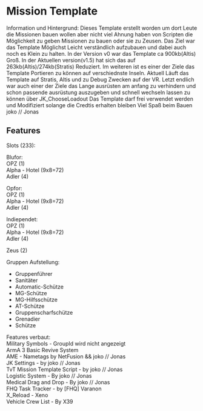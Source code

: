 # Mission Template
Information und Hintergrund:
Dieses Template erstellt worden um dort Leute die Missionen bauen wollen aber nicht viel Ahnung haben von Scripten die Möglichkeit zu geben Missionen zu bauen oder sie zu Zeusen.
Das Ziel war das Template Möglichst Leicht verständlich aufzubauen und dabei auch noch es Klein zu halten.
In der Version v0 war das Template ca 900kb(Altis) Groß. In der Aktuellen version(v1.5) hat sich das auf 263kb(Altis)/274kb(Stratis) Reduziert.
Im weiteren ist es einer der Ziele das Template Portieren zu können auf verschiednste Inseln. Aktuell Läuft das Template auf Stratis, Altis und zu Debug Zwecken auf der VR.
Letzt endlich war auch einer der Ziele das Lange ausrüsten am anfang zu verhindern und schon passende ausrüstung auszugeben und schnell wechseln lassen zu können über JK_ChooseLoadout
Das Template darf frei verwendet werden und Modifiziert solange die Credtis erhalten bleiben
Viel Spaß beim Bauen
joko // Jonas


## Features
Slots (233):

Blufor:  
OPZ (1)  
Alpha - Hotel (9x8=72)  
Adler (4)

Opfor:  
OPZ (1)  
Alpha - Hotel (9x8=72)  
Adler (4)  

Indiependet:  
OPZ (1)  
Alpha - Hotel (9x8=72)  
Adler (4) 

Zeus (2)  

Gruppen Aufstellung:   
- Gruppenführer   
- Sanitäter    
- Automatic-Schütze    
- MG-Schütze    
- MG-Hilfsschütze    
- AT-Schütze     
- Gruppenscharfschütze     
- Grenadier     
- Schütze      


Features verbaut:   
Military Symbols - GroupId wird nicht angezeigt   
ArmA 3 Basic Revive System    
AME - Nametags by NetFusion && joko // Jonas  
JK Settings - by joko // Jonas  
TvT Mission Template Script - by joko // Jonas  
Logistic System - By joko // Jonas  
Medical Drag and Drop - By joko // Jonas  
FHQ Task Tracker - by [FHQ] Varanon   
X_Reload - Xeno   
Vehicle Crew List - By X39    
